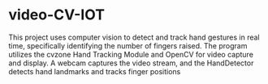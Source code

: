 # video-CV-IOT
This project uses computer vision to detect and track hand gestures in real time, specifically identifying the number of fingers raised. The program utilizes the cvzone Hand Tracking Module and OpenCV for video capture and display. A webcam captures the video stream, and the HandDetector detects hand landmarks and tracks finger positions

